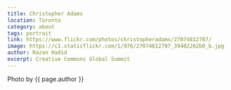 ```yaml
---
title: Christopher Adams
location: Toronto
category: about
tags: portrait
link: https://www.flickr.com/photos/christopheradams/27074812707/
image: https://c1.staticflickr.com/1/976/27074812707_39402262b0_b.jpg
author: Razan Hadid
excerpt: Creative Commons Global Summit
---
```


Photo by {{ page.author }}
